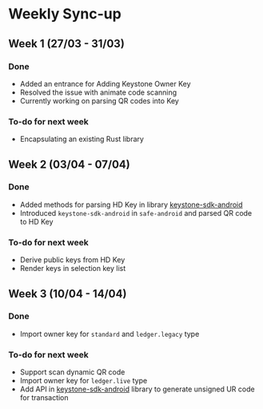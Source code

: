 # Weekly Sync-up

## Week 1 (27/03 - 31/03)

### Done

- Added an entrance for Adding Keystone Owner Key
- Resolved the issue with animate code scanning
- Currently working on parsing QR codes into Key

### To-do for next week

- Encapsulating an existing Rust library

## Week 2 (03/04 - 07/04)

### Done

- Added methods for parsing HD Key in library [keystone-sdk-android](https://github.com/KeystoneHQ/keystone-sdk-android)
- Introduced `keystone-sdk-android` in `safe-android` and parsed QR code to HD Key

### To-do for next week

- Derive public keys from HD Key
- Render keys in selection key list

## Week 3 (10/04 - 14/04)

### Done

- Import owner key for `standard` and `ledger.legacy` type

### To-do for next week

- Support scan dynamic QR code
- Import owner key for `ledger.live` type
- Add API in [keystone-sdk-android](https://github.com/KeystoneHQ/keystone-sdk-android) library to generate unsigned UR code for transaction